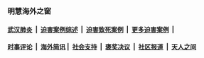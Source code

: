 
### 明慧海外之窗

####  [武汉肺炎](indexes/365.md?t=03111500) &nbsp;|&nbsp;  [迫害案例综述](indexes/328.md?t=03111500) &nbsp;|&nbsp; [迫害致死案例](indexes/277.md?t=03111500)  &nbsp;|&nbsp; [更多迫害案例](indexes/81.md?t=03111500)  &nbsp;|&nbsp; 
####  [时事评论](indexes/19.md?t=03111500) &nbsp;|&nbsp; [海外简讯](indexes/245.md?t=03111500)&nbsp;|&nbsp;  [社会支持](indexes/140.md?t=03111500) &nbsp;|&nbsp; [褒奖决议](indexes/282.md?t=03111500) &nbsp;|&nbsp; [社区报道](indexes/91.md?t=03111500)  &nbsp;|&nbsp; [天人之间](indexes/78.md?t=03111500) 

